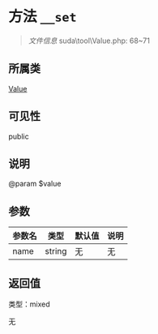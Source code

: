 # 方法 `__set`

> *文件信息* suda\tool\Value.php: 68~71

## 所属类 

[Value](../Value.md)

## 可见性

public

## 说明

@param $value

## 参数


| 参数名 | 类型 | 默认值 | 说明 |
|--------|-----|-------|-------|
| name |  string | 无 | 无 |



## 返回值

类型：mixed

无


